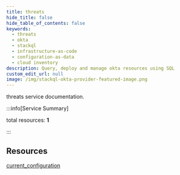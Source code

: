 ```yaml
---
title: threats
hide_title: false
hide_table_of_contents: false
keywords:
  - threats
  - okta
  - stackql
  - infrastructure-as-code
  - configuration-as-data
  - cloud inventory
description: Query, deploy and manage okta resources using SQL
custom_edit_url: null
image: /img/stackql-okta-provider-featured-image.png
---
```


threats service documentation.

:::info[Service Summary]

total resources: __1__  

:::

## Resources
<div class="row">
<div class="providerDocColumn">
<a href="/services/threats/current_configuration/">current_configuration</a>
</div>
<div class="providerDocColumn">

</div>
</div>